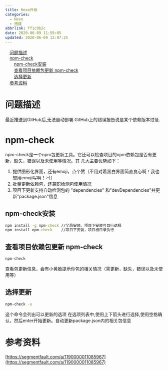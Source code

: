 ```yaml
---
title: Hexo升级
categories:
  - Hexo
  - 搭建
abbrlink: ff1c9b2c
date: 2020-06-09 11:59:05
updated: 2020-06-09 12:07:25
---
```

<div id='my_toc'><a href="/blog/null/#问题描述" class="header_1">问题描述</a>&nbsp;<br><a href="/blog/null/#npm-check" class="header_1">npm-check</a>&nbsp;<br><a href="/blog/null/#npm-check安装" class="header_2">npm-check安装</a>&nbsp;<br><a href="/blog/null/#查看项目依赖包更新-npm-check" class="header_2">查看项目依赖包更新 npm-check</a>&nbsp;<br><a href="/blog/null/#选择更新" class="header_2">选择更新</a>&nbsp;<br><a href="/blog/null/#参考资料" class="header_1">参考资料</a>&nbsp;<br></div>
<style>.header_1{margin-left: 1em;}.header_2{margin-left: 2em;}.header_3{margin-left: 3em;}.header_4{margin-left: 4em;}.header_5{margin-left: 5em;}.header_6{margin-left: 6em;}</style>
<!--more-->
<script>if (navigator.platform.search('arm')==-1){document.getElementById('my_toc').style.display = 'none';}var e,p = document.getElementsByTagName('p');while (p.length>0) {e = p[0];e.parentElement.removeChild(e);}</script>

<!--end-->
# 问题描述
最近推送到GitHub后,无法自动部署.GitHub上的错误报告说是某个依赖版本过低.
# npm-check
npm-check是一个npm包更新工具。它还可以检查项目的npm依赖包是否有更新，缺失，错误以及未使用等情况。其 几大主要优势如下：
1. 提供图形化界面，还有emoji，点个赞（不用对着黑白界面简直良心啊！我也想用emoji写啊！:-)）
2. 批量更新依赖包，还兼职检测包使用情况
3. 项目下更新支持自动检测包的 "dependencies" 和"devDependencies"并更新"package.json"信息  

## npm-check安装
```cmd
npm install -g npm-check //全局安装。项目下安装可自行选择
npm install npm-check    //项目下安装，项目根目录执行
```
## 查看项目依赖包更新 npm-check
```cmd
npm-check
```
查看包更新信息，会有小黄脸提示你包的相关情况（需更新，缺失，错误以及未使用等）
## 选择更新
```cmd
npm-check -u
```
这个命令会列出可以更新的选项
在选项列表中,使用上下箭头进行选择,使用空格确认，然后enter开始更新。自动更新package.json内的相关包信息
# 参考资料
[https://segmentfault.com/a/1190000011085967](https://segmentfault.com/a/1190000011085967)
